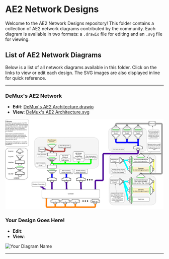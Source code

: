 # AE2 Network Designs

Welcome to the AE2 Network Designs repository! This folder contains a collection of AE2 network diagrams contributed by the community. Each diagram is available in two formats: a `.drawio` file for editing and an `.svg` file for viewing.

## List of AE2 Network Diagrams

Below is a list of all network diagrams available in this folder. Click on the links to view or edit each design. The SVG images are also displayed inline for quick reference.

---

### DeMux's AE2 Network

- **Edit**: [DeMux's AE2 Architecture.drawio](https://app.diagrams.net/#Uhttps%3A%2F%2Fraw.githubusercontent.com%2FDeMux42%2FAE2NetworkDesigns%2Fmain%2FAE2NetworkDesignExamples%2FDeMux%27s%20AE2%20Network%20Design.drawio)
- **View**: [DeMux's AE2 Architecture.svg](./DeMux%27s%20AE2%20Network%20Design.svg)

![DeMux's AE2 Architecture](./DeMux%27s%20AE2%20Network%20Design.svg)

### Your Design Goes Here!

- **Edit**: 
- **View**: 

![Your Diagram Name]()

---
